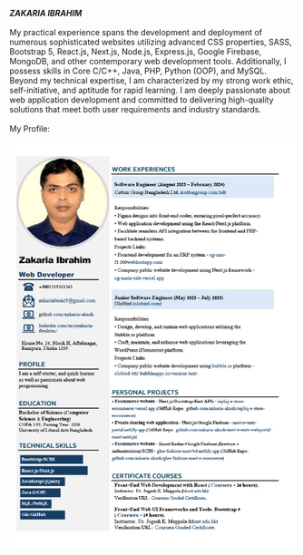 **_ZAKARIA IBRAHIM_**
<br />
<br />
My practical experience spans the development and deployment of numerous sophisticated websites utilizing advanced CSS properties, SASS, Bootstrap 5, React.js, Next.js, Node.js, Express.js, Google Firebase, MongoDB, and other contemporary web development tools. Additionally, I possess skills in Core C/C++, Java, PHP, Python (OOP), and MySQL.
Beyond my technical expertise, I am characterized by my strong work ethic, self-initiative, and aptitude for rapid learning. I am deeply passionate about web application development and committed to delivering high-quality solutions that meet both user requirements and industry standards.
<br />
<br />
My Profile:
<br /><br />
![Resume Page 1](screen-shots/zakaria_ibrahim-resume.jpg)
